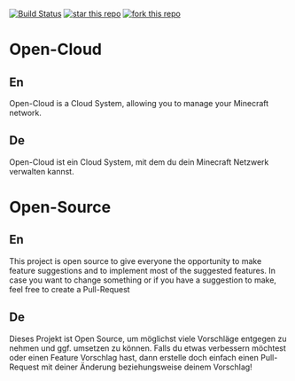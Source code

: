 [![Build Status](https://travis-ci.org/Tammo0987/Open-Cloud.svg?branch=master)](https://travis-ci.org/Tammo0987/Open-Cloud)
[![star this repo](http://githubbadges.com/star.svg?user=Tammo0987&repo=Open-Cloud)](https://github.com/Tammo0987/Open-Cloud)
[![fork this repo](http://githubbadges.com/fork.svg?user=Tammo0987&repo=Open-Cloud)](https://github.com/Tammo0987/Open-Cloud/fork)

# Open-Cloud 

## En
Open-Cloud is a Cloud System, allowing you to manage your Minecraft network.

## De
Open-Cloud ist ein Cloud System, mit dem du dein Minecraft Netzwerk verwalten kannst.

# Open-Source

## En
This project is open source to give everyone the opportunity to make feature suggestions and to implement most of the suggested features. In case you want to change something or if you have a suggestion to make, feel free to create a Pull-Request

## De
Dieses Projekt ist Open Source, um möglichst viele Vorschläge entgegen zu nehmen und ggf. umsetzen zu können. 
Falls du etwas verbessern möchtest oder einen Feature Vorschlag hast, dann erstelle doch einfach einen Pull-Request mit deiner Änderung beziehungsweise deinem Vorschlag!
